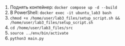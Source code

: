 1. Поднять контейнер: `docker compose up -d --build`
2. В PowerShell: `docker exec -it ubuntu_lab3 bash`
3. `chmod +x /home/user/lab3_files/setup_script.sh && /home/user/lab3_files/setup_script.sh`
4. `cd /home/user/lab3_files/src`
5. `source ../env/bin/activate`
6. `python3 main.py`

